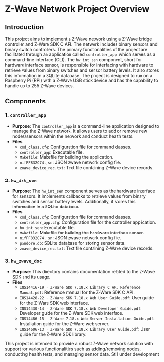 # Z-Wave Network Project Overview

## Introduction

This project aims to implement a Z-Wave network using a Z-Wave bridge controller and Z-Ware SDK C API. The network includes binary sensors and binary switch controllers. The primary functionalities of the project are facilitated through an application called `controller_app`, which serves as a command-line interface (CLI). The `hw_int_sen` component, short for hardware interface sensor, is responsible for interfacing with hardware to retrieve values from binary switches and sensor battery levels. It also stores this information in a SQLite database. The project is designed to run on a Raspberry Pi (RPI) with a Z-Wave USB stick device and has the capability to handle up to 255 Z-Wave devices.

## Components

### 1. `controller_app`

- **Purpose**: The `controller_app` is a command-line application designed to manage the Z-Wave network. It allows users to add or remove new nodes/sensors within the network and conduct health tests.
- **Files**:
  - `cmd_class.cfg`: Configuration file for command classes.
  - `controller_app`: Executable file.
  - `Makefile`: Makefile for building the application.
  - `nifFF832C74.jsn`: JSON zwave network config file.
  - `zwave_device_rec.txt`: Text file containing Z-Wave device records.

### 2. `hw_int_sen`

- **Purpose**: The `hw_int_sen` component serves as the hardware interface for sensors. It implements callbacks to retrieve values from binary switches and sensor battery levels. Additionally, it stores this information in a SQLite database.
- **Files**:
  - `cmd_class.cfg`: Configuration file for command classes.
  - `controller_app.cfg`: Configuration file for the controller application.
  - `hw_int_sen`: Executable file.
  - `Makefile`: Makefile for building the hardware interface sensor.
  - `nifFF832C74.jsn`: JSON zwave network config file.
  - `pandore.db`: SQLite database for storing sensor data.
  - `zwave_device_rec.txt`: Text file containing Z-Wave device records.

### 3. `hw_zwave_doc`

- **Purpose**: This directory contains documentation related to the Z-Wave SDK and its usage.
- **Files**:
  - `INS14416-19 - Z-Ware SDK 7.18.x Library C API Reference Manual.pdf`: Reference manual for the Z-Ware SDK C API.
  - `INS14428-22 - Z-Ware SDK 7.18.x Web User Guide.pdf`: User guide for the Z-Ware SDK web interface.
  - `INS14430-14 - Z-Ware SDK 7.18.x Web Developer Guide.pdf`: Developer guide for the Z-Ware SDK web interface.
  - `INS14486-15 - Z-Ware 7.18.x Web Server Installation Guide.pdf`: Installation guide for the Z-Ware web server.
  - `INS14606-13 - Z-Ware SDK 7.18.x Library User Guide.pdf`: User guide for the Z-Ware SDK library.



This project is intended to provide a robust Z-Wave network solution with support for various functionalities such as adding/removing nodes, conducting health tests, and managing sensor data. Still under development 
